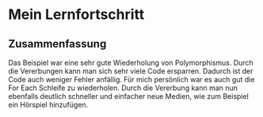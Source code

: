 # Mein Lernfortschritt

## Zusammenfassung
Das Beispiel war eine sehr gute Wiederholung von Polymorphismus. Durch die Vererbungen kann man sich sehr viele Code ersparren. Dadurch ist der Code auch weniger Fehler anfällig. Für mich persönlich war es auch gut die For Each Schleife zu wiederholen. Durch die Vererbung kann man nun ebenfalls deutlich schneller und einfacher neue Medien, wie zum Beispiel ein Hörspiel hinzufügen.